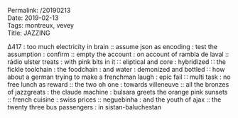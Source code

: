 Permalink: /20190213  
Date: 2019-02-13  
Tags: montreux, vevey  
Title: JAZZING  
  
∆417 : too much electricity in brain :: assume json as encoding : test the assumption : confirm :: empty the account : on account of rambla de laval ::  rádio ulster treats : with pink bits in it ∷ eliptical and core : hybridized ∷ the fickle toolchain : the foodchain : and water : demonized  and bottled ∷ how about a german trying to make a frenchman laugh : epic fail ∷ multi task : no free lunch as reward :: the two oh one : towards villeneuve :: all the bronzes of jazzgreats : the claude machine : bulsara greets the orange pink sunsets :: french cuisine : swiss prices :: neguebinha : and the youth of ajax :: the twenty three bus passengers : in sistan-baluchestan  
